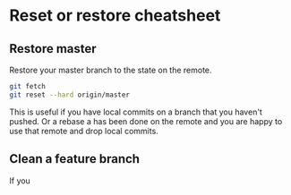 # Reset or restore cheatsheet


## Restore master

Restore your master branch to the state on the remote.

```sh
git fetch
git reset --hard origin/master
```
This is useful if you have local commits on a branch that you haven't pushed. Or a rebase a has been done on the remote and you are happy to use that remote and drop local commits.


## Clean a feature branch

If you
<!--stackedit_data:
eyJoaXN0b3J5IjpbODAwMzMwOTIzXX0=
-->
